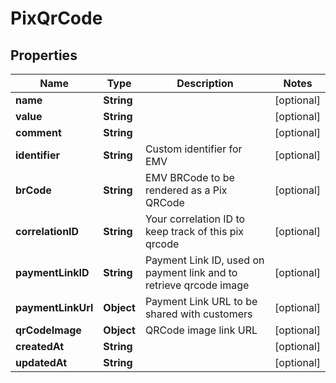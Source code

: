 

# PixQrCode


## Properties

| Name | Type | Description | Notes |
|------------ | ------------- | ------------- | -------------|
|**name** | **String** |  |  [optional] |
|**value** | **String** |  |  [optional] |
|**comment** | **String** |  |  [optional] |
|**identifier** | **String** | Custom identifier for EMV |  [optional] |
|**brCode** | **String** | EMV BRCode to be rendered as a Pix QRCode |  [optional] |
|**correlationID** | **String** | Your correlation ID to keep track of this pix qrcode |  [optional] |
|**paymentLinkID** | **String** | Payment Link ID, used on payment link and to retrieve qrcode image |  [optional] |
|**paymentLinkUrl** | **Object** | Payment Link URL to be shared with customers |  [optional] |
|**qrCodeImage** | **Object** | QRCode image link URL |  [optional] |
|**createdAt** | **String** |  |  [optional] |
|**updatedAt** | **String** |  |  [optional] |



